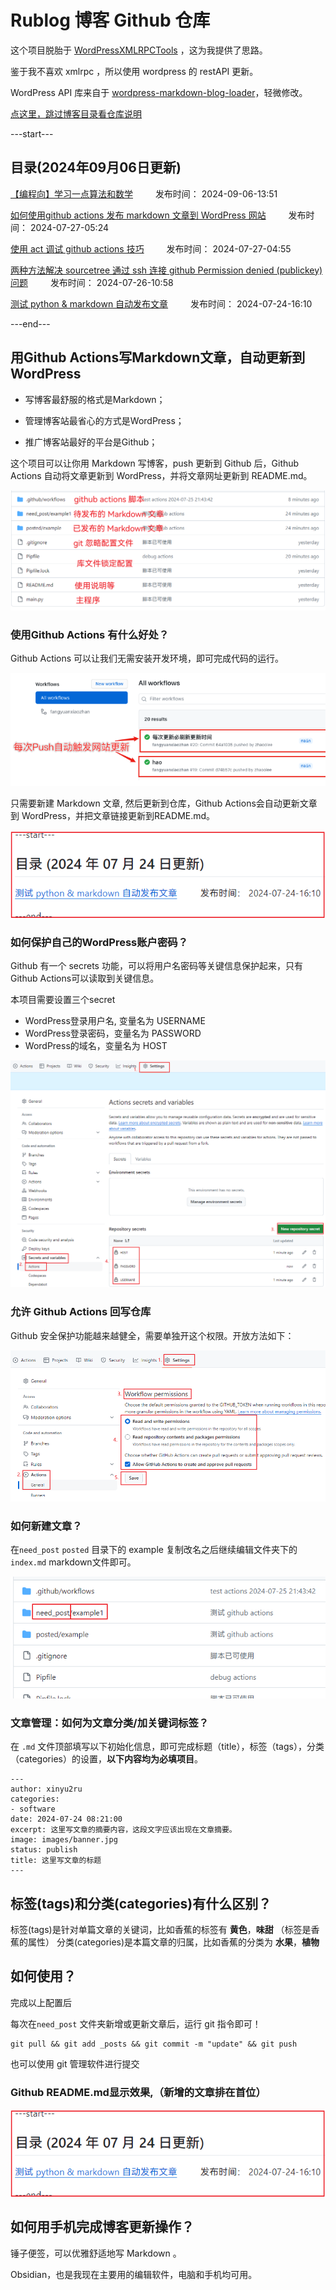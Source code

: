 # Rublog 博客 Github 仓库

这个项目脱胎于 [WordPressXMLRPCTools](https://github.com/zhaoolee/WordPressXMLRPCTools) ，这为我提供了思路。

鉴于我不喜欢 xmlrpc ，所以使用 wordpress 的 restAPI 更新。

WordPress API 库来自于 [wordpress-markdown-blog-loader](https://github.com/binxio/wordpress-markdown-blog-loader)，轻微修改。

[点这里，跳过博客目录看仓库说明](#用github-actions写markdown文章自动更新到wordpress)

---start---

## 目录(2024年09月06日更新)

[【编程向】学习一点算法和数学](https://www.rxx0.com/software/bian-cheng-xiang-xue-xi-yi-dian-suan-fa-he-shu-xue.html)&emsp; &emsp; 发布时间： 2024-09-06-13:51

[如何使用github actions 发布 markdown 文章到 WordPress 网站](https://www.rxx0.com/?p=4150)&emsp; &emsp; 发布时间： 2024-07-27-05:24

[使用 act 调试 github actions 技巧](https://www.rxx0.com/software/diao-shi-github-actions-de-4-chong-gong-ju.html)&emsp; &emsp; 发布时间： 2024-07-27-04:55

[两种方法解决 sourcetree 通过 ssh 连接 github Permission denied (publickey)问题](https://www.rxx0.com/software/liang-chong-fang-fa-jie-jue-sourcetree-tong-guo-ssh-lian-jie-github-permission-denied-publickey-wen-ti.html)&emsp; &emsp; 发布时间： 2024-07-26-10:58

[测试 python & markdown 自动发布文章](https://www.rxx0.com/software/test-python-and-markdown-to-automatically-publish-articles.html)&emsp; &emsp; 发布时间： 2024-07-24-16:10

---end---

## 用Github Actions写Markdown文章，自动更新到WordPress

- 写博客最舒服的格式是Markdown；

- 管理博客站最省心的方式是WordPress；

- 推广博客站最好的平台是Github；

这个项目可以让你用 Markdown 写博客，push 更新到 Github 后，Github Actions 自动将文章更新到 WordPress，并将文章网址更新到 README.md。

![repo 说明](posted/readme/images/rxx0_2024-07-25_21-55-47.png)

### 使用Github Actions 有什么好处？

Github Actions 可以让我们无需安装开发环境，即可完成代码的运行。

![github actions 运行](posted/readme/images/rxx0_2024-07-25_22-06-46.png)

只需要新建 Markdown 文章, 然后更新到仓库，Github Actions会自动更新文章到 WordPress，并把文章链接更新到README.md。

![更新文章链接到readme](posted/readme/images/rxx0_2024-07-25_22-09-41.png)

### 如何保护自己的WordPress账户密码？

Github 有一个 secrets 功能，可以将用户名密码等关键信息保护起来，只有Github Actions可以读取到关键信息。

本项目需要设置三个secret

- WordPress登录用户名, 变量名为 USERNAME
- WordPress登录密码，变量名为 PASSWORD
- WordPress的域名，变量名为 HOST

![仓库需要的 secret](posted/readme/images/rxx0_2024-07-27_11-07-35.png)

### 允许 Github Actions 回写仓库

Github 安全保护功能越来越健全，需要单独开这个权限。开放方法如下：

![仓库需要的回写权限](posted/readme/images/rxx0_2024-07-27_11-45-46.png)

### 如何新建文章？

在`need_post` `posted` 目录下的 example 复制改名之后继续编辑文件夹下的 `index.md` markdown文件即可。

![如何新建文章](posted/readme/images/rxx0_2024-07-25_22-15-07.png)

### 文章管理：如何为文章分类/加关键词标签？

在 `.md` 文件顶部填写以下初始化信息，即可完成标题（title），标签（tags），分类（categories）的设置，**以下内容均为必填项目**。

``` tag and category
---
author: xinyu2ru
categories:
- software
date: 2024-07-24 08:21:00
excerpt: 这里写文章的摘要内容，这段文字应该出现在文章摘要。
image: images/banner.jpg
status: publish
title: 这里写文章的标题
---

```

## 标签(tags)和分类(categories)有什么区别？

标签(tags)是针对单篇文章的关键词，比如香蕉的标签有 **黄色**，**味甜** （标签是香蕉的属性）
分类(categories)是本篇文章的归属，比如香蕉的分类为 **水果**，**植物**

## 如何使用？

完成以上配置后

每次在`need_post` 文件夹新增或更新文章后，运行 git 指令即可！

``` git
git pull && git add _posts && git commit -m "update" && git push
```

也可以使用 git 管理软件进行提交

### Github README.md显示效果,（新增的文章排在首位）

![更新文章链接到readme](posted/readme/images/rxx0_2024-07-25_22-09-41.png)

## 如何用手机完成博客更新操作？

锤子便签，可以优雅舒适地写 Markdown 。

Obsidian，也是我现在主要用的编辑软件，电脑和手机均可用。
